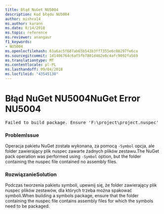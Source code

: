 ```yaml
---
title: Błąd NuGet NU5004
description: Kod błędu NU5004
author: mishra14
ms.author: karann
ms.date: 8/14/2018
ms.topic: reference
ms.reviewer: anangaur
f1_keywords:
- NU5004
ms.openlocfilehash: 63a6ac5f607ab65b543b3ff7355e6c08297fe6ca
ms.sourcegitcommit: 1d1406764c6af5fb7801d462e0c4afc9092fa569
ms.translationtype: MT
ms.contentlocale: pl-PL
ms.lasthandoff: 09/04/2018
ms.locfileid: "43545138"
---
```

# <a name="nuget-error-nu5004"></a><span data-ttu-id="a05c1-103">Błąd NuGet NU5004</span><span class="sxs-lookup"><span data-stu-id="a05c1-103">NuGet Error NU5004</span></span>
<pre>Failed to build package. Ensure 'F:\project\project.nuspec' includes assembly files. For help on building symbols package, visit http://docs.nuget.org/.</pre>

### <a name="issue"></a><span data-ttu-id="a05c1-104">Problem</span><span class="sxs-lookup"><span data-stu-id="a05c1-104">Issue</span></span>

<span data-ttu-id="a05c1-105">Operacja pakietu NuGet została wykonana, za pomocą `-Symbol` opcja, ale folder zawierający plik nuspec zawarte żadnych plików zestawu.</span><span class="sxs-lookup"><span data-stu-id="a05c1-105">The NuGet pack operation was performed using `-Symbol` option, but the folder containing the nuspec file contained no assembly files.</span></span> 


### <a name="solution"></a><span data-ttu-id="a05c1-106">Rozwiązanie</span><span class="sxs-lookup"><span data-stu-id="a05c1-106">Solution</span></span>

<span data-ttu-id="a05c1-107">Podczas tworzenia pakietu symboli, upewnij się, że folder zawierający plik nuspec plików zestawów, dla których trzeba można spakować symboli.</span><span class="sxs-lookup"><span data-stu-id="a05c1-107">When building a symbols package, ensure that the folder containing the nuspec file contains assembly files for which the symbols need to be packaged.</span></span>

